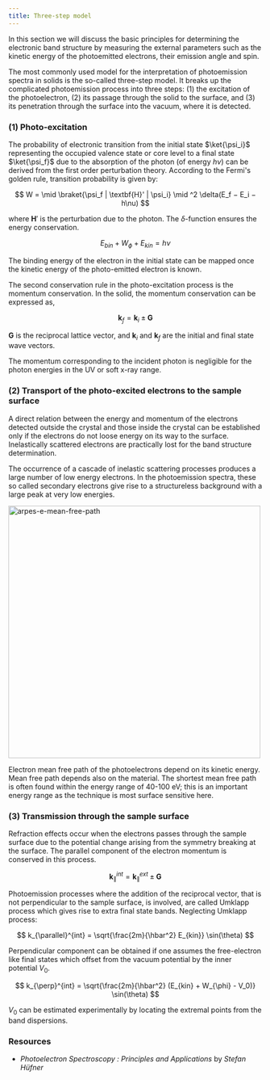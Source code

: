 ```yaml
---
title: Three-step model
---
```


In this section we will discuss the basic principles for determining the
electronic band structure by measuring the external parameters such as the
kinetic energy of the photoemitted electrons, their emission angle and spin.

The most commonly used model for the interpretation of photoemission spectra in
solids is the so-called three-step model. It breaks up the complicated
photoemission process into three steps: (1) the excitation of the photoelectron,
(2) its passage through the solid to the surface, and (3) its penetration
through the surface into the vacuum, where it is detected.

### (1) Photo-excitation
The probability of electronic transition from the initial state $\ket{\psi_i}$
representing the occupied valence state or core level to a final state
$\ket{\psi_f}$ due to the absorption of the photon (of energy $h\nu$) can be
derived from the first order perturbation theory. According to the Fermi's
golden rule, transition probability is given by:

$$
W = \mid \braket{\psi_f | \textbf{H}' | \psi_i} \mid ^2 \delta(E_f − E_i − h\nu)
$$

where $\textbf{H}'$ is the perturbation due to the photon. The
$\delta$-function ensures the energy conservation.

$$
E_{bin} + W_ϕ + E_{kin} = h\nu
$$

The binding energy of the electron in the initial state can be mapped once the
kinetic energy of the photo-emitted electron is known.

The second conservation rule in the photo-excitation process is the momentum
conservation. In the solid, the momentum conservation can be expressed as,

$$
\textbf{k}_f = \textbf{k}_i \pm \textbf{G}
$$

$\textbf{G}$ is the reciprocal lattice vector, and $\textbf{k}_i$  and
$\textbf{k}_f$  are the initial and final state wave vectors.

The momentum corresponding to the incident photon is negligible for the photon
energies in the UV or soft x-ray range.


### (2) Transport of the photo-excited electrons to the sample surface

A direct relation between the energy and momentum of the electrons detected
outside the crystal and those inside the crystal can be established only if the
electrons do not loose energy on its way to the surface. Inelastically scattered
electrons are practically lost for the band structure determination.

The occurrence of a cascade of inelastic scattering processes produces a large
number of low energy electrons. In the photoemission spectra, these so called
secondary electrons give rise to a structureless background with a large peak at
very low energies.

<picture>
  <source type="image/webp" srcset={require("/img/arpes-e-mean-free-path.webp").default} />
  <img src={require("/img/arpes-e-mean-free-path.png").default} alt="arpes-e-mean-free-path" width="500px" />
</picture>

Electron mean free path of the photoelectrons depend on its kinetic energy. Mean
free path depends also on the material. The shortest mean free path is often
found within the energy range of 40-100&nbsp;eV; this is an important energy
range as the technique is most surface sensitive here.

### (3) Transmission through the sample surface
Refraction effects occur when the electrons passes through the sample surface
due to the potential change arising from the symmetry breaking at the surface.
The parallel component of the electron momentum is conserved in this process.

$$
\textbf{k}_{\parallel}^{int} = \textbf{k}_{\parallel}^{ext} \pm \textbf{G}
$$

Photoemission processes where the addition of the reciprocal vector, that is not
perpendicular to the sample surface, is involved, are called Umklapp process
which gives rise to extra final state bands. Neglecting Umklapp process:

$$
k_{\parallel}^{int} = \sqrt{\frac{2m}{\hbar^2} E_{kin}} \sin(\theta)
$$

Perpendicular component can be obtained if one assumes the free-electron like
final states which offset from the vacuum potential by the inner potential
$V_0$.

$$
k_{\perp}^{int} = \sqrt{\frac{2m}{\hbar^2} (E_{kin} + W_{\phi} - V_0)} \sin(\theta)
$$

$V_0$ can be estimated experimentally by locating the extremal points from the
band dispersions.

### Resources

- *Photoelectron Spectroscopy : Principles and Applications* by *Stefan Hüfner*
